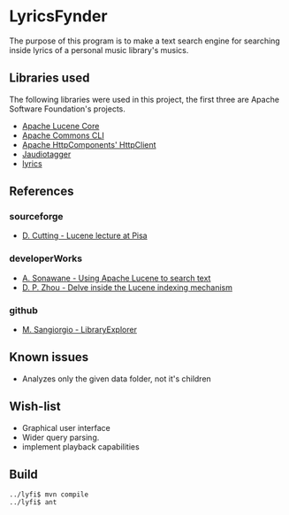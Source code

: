 # LyricsFynder

The purpose of this program is to make a text search
engine for searching inside lyrics of a personal music
library's musics.


## Libraries used 

The following libraries were used in this project,
the first three are Apache Software Foundation's projects.

* [Apache Lucene Core](http://lucene.apache.org/core/)
* [Apache Commons CLI](http://commons.apache.org/cli/)
* [Apache HttpComponents' HttpClient](http://hc.apache.org/httpcomponents-client-ga/)
* [Jaudiotagger](http://www.jthink.net/jaudiotagger/)
* [lyrics](https://github.com/mariosangiorgio/lyrics)


## References

### sourceforge

* [D. Cutting - Lucene lecture at Pisa](http://lucene.sourceforge.net/talks/pisa/)

### developerWorks

* [A. Sonawane - Using Apache Lucene to search text](http://www.ibm.com/developerworks/java/library/os-apache-lucenesearch/)
* [D. P. Zhou - Delve inside the Lucene indexing mechanism](http://www.ibm.com/developerworks/library/wa-lucene/)

### github

* [M. Sangiorgio - LibraryExplorer](https://github.com/mariosangiorgio/lyrics/blob/master/src/main/java/lyrics/libraryExplorer/LibraryExplorer.java)

## Known issues

* Analyzes only the given data folder, not it's children

## Wish-list

* Graphical user interface
* Wider query parsing.
* implement playback capabilities

## Build

    ../lyfi$ mvn compile
    ../lyfi$ ant
